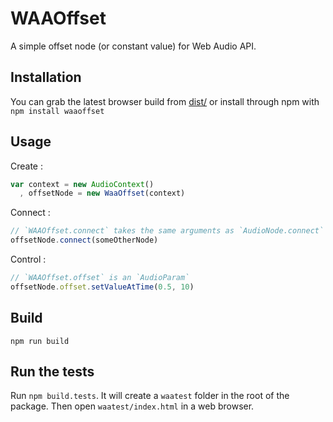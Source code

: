 WAAOffset
===========

A simple offset node (or constant value) for Web Audio API.


Installation
-------------

You can grab the latest browser build from [dist/](https://github.com/sebpiq/WAAOffset/blob/master/dist/WAAOffset-latest.js) or install through npm with `npm install waaoffset` 


Usage
-------

Create :

```javascript
var context = new AudioContext()
  , offsetNode = new WaaOffset(context)
```

Connect :

```javascript
// `WAAOffset.connect` takes the same arguments as `AudioNode.connect`
offsetNode.connect(someOtherNode)
```

Control :

```javascript
// `WAAOffset.offset` is an `AudioParam`
offsetNode.offset.setValueAtTime(0.5, 10)
```


Build
-------

`npm run build`


Run the tests
---------------

Run `npm build.tests`. It will create a `waatest` folder in the root of the package. Then open `waatest/index.html` in a web browser.